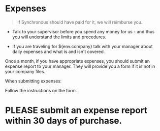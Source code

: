 # Expenses

> If Synchronous should have paid for it, we will reimburse you.


- Talk to your supervisor before you spend any money for us - and thus you will understand the limits and procedures.

 - If you are traveling for ${env.company} talk with your manager about daily expenses and what is and isn't covered. 



Once a month, if you have appropriate expenses, you should submit an expense report to your manager.  They will provide you a form if it is not in your company files.

When submitting expenses:

Follow the instructions on the form.


# PLEASE submit an expense report within 30 days of purchase.


